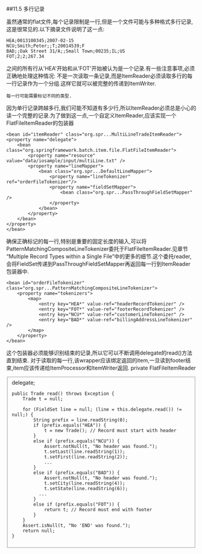 
##11.5 多行记录

虽然通常的flat文件,每个记录限制是一行,但是一个文件可能与多种格式多行记录,这是很常见的.以下摘录文件说明了这一点:

	HEA;0013100345;2007-02-15
	NCU;Smith;Peter;;T;20014539;F
	BAD;;Oak Street 31/A;;Small Town;00235;IL;US
	FOT;2;2;267.34

之间的所有行从'HEA'开始和从'FOT'开始被认为是一个记录.有一些注意事项,必须正确地处理这种情况:
	不是一次读取一条记录,而是ItemReader必须读取多行的每一行记录作为一个分组.这样它就可以被完整的传递到ItemWriter.
	
	每一行可能需要标记不同的类型.


因为单行记录跨越多行,我们可能不知道有多少行,所以ItemReader必须总是小心的读一个完整的记录.为了做到这一点,一个自定义ItemReader,应该实现一个FlatFileItemReader的包装器

	<bean id="itemReader" class="org.spr...MultiLineTradeItemReader">
    <property name="delegate">
        <bean class="org.springframework.batch.item.file.FlatFileItemReader">
            <property name="resource" value="data/iosample/input/multiLine.txt" />
            <property name="lineMapper">
                <bean class="org.spr...DefaultLineMapper">
                    <property name="lineTokenizer" ref="orderFileTokenizer"/>
                    <property name="fieldSetMapper">
                        <bean class="org.spr...PassThroughFieldSetMapper" />
                    </property>
                </bean>
            </property>
        </bean>
    </property>
	</bean>


确保正确标记的每一行,特别是重要的固定长度的输入,可以将PatternMatchingCompositeLineTokenizer委托于FlatFileItemReader.见章节 “Multiple Record Types within a Single File”中的更多的细节.这个委托reader,会将FieldSet传递到PassThroughFieldSetMapper再返回每一行到ItemReader 包装器中.

	<bean id="orderFileTokenizer" class="org.spr...PatternMatchingCompositeLineTokenizer">
	    <property name="tokenizers">
	        <map>
	            <entry key="HEA*" value-ref="headerRecordTokenizer" />
	            <entry key="FOT*" value-ref="footerRecordTokenizer" />
	            <entry key="NCU*" value-ref="customerLineTokenizer" />
	            <entry key="BAD*" value-ref="billingAddressLineTokenizer" />
	        </map>
	    </property>
	</bean>

这个包装器必须能够识别结束的记录,所以它可以不断调用delegate的read()方法直到结束.
对于读取的每一行,该wrapper应该绑定返回的item,一旦读到footer结束,item应该传递给ItemProcessor和ItemWriter返回.
	private FlatFileItemReader<FieldSet> delegate;
	
	public Trade read() throws Exception {
	    Trade t = null;
	
	    for (FieldSet line = null; (line = this.delegate.read()) != null;) {
	        String prefix = line.readString(0);
	        if (prefix.equals("HEA")) {
	            t = new Trade(); // Record must start with header
	        }
	        else if (prefix.equals("NCU")) {
	            Assert.notNull(t, "No header was found.");
	            t.setLast(line.readString(1));
	            t.setFirst(line.readString(2));
	            ...
	        }
	        else if (prefix.equals("BAD")) {
	            Assert.notNull(t, "No header was found.");
	            t.setCity(line.readString(4));
	            t.setState(line.readString(6));
	          ...
	        }
	        else if (prefix.equals("FOT")) {
	            return t; // Record must end with footer
	        }
	    }
	    Assert.isNull(t, "No 'END' was found.");
	    return null;
	}

